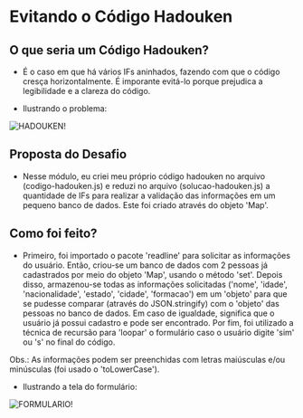 # Evitando o Código Hadouken 

## O que seria um Código Hadouken?

- É o caso em que há vários IFs aninhados, fazendo com que o código cresça horizontalmente. 
É imporante evitá-lo porque prejudica a legibilidade e a clareza do código. 

- Ilustrando o problema: 

![HADOUKEN!](https://user-images.githubusercontent.com/91624733/149679960-34c9d828-c342-4133-b1d2-7a7e474372cb.png)

## Proposta do Desafio

- Nesse módulo, eu criei meu próprio código hadouken no arquivo (codigo-hadouken.js) e reduzi 
no arquivo (solucao-hadouken.js) a quantidade de IFs para realizar a validação das informações em um
pequeno banco de dados. Este foi criado através do objeto 'Map'. 

## Como foi feito?

- Primeiro, foi importado o pacote 'readline' para solicitar as informações do usuário. Então,
criou-se um banco de dados com 2 pessoas já cadastrados por meio do objeto 'Map', usando o método 'set'. 
Depois disso, armazenou-se todas as informações solicitadas ('nome', 'idade', 'nacionalidade', 'estado',
'cidade', 'formacao') em um 'objeto' para que se pudesse comparar (através do JSON.stringify) com o 
'objeto' das pessoas no banco de dados. Em caso de igualdade, significa que o usuário já possui cadastro e
pode ser encontrado. Por fim, foi utilizado a técnica de recursão para 'loopar' o formulário caso o usuário
digite 'sim' ou 's' no final do código.

Obs.: As informações podem ser preenchidas com letras maiúsculas e/ou minúsculas (foi usado o 'toLowerCase').

- Ilustrando a tela do formulário:

![FORMULARIO!](https://user-images.githubusercontent.com/91624733/149681006-0655def3-dc5c-4af7-90fd-fb66791316fd.png)
